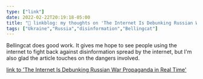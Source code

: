 ```yaml
---
type: ["link"]
date: 2022-02-22T20:19:18-05:00
title: "🔗 linkblog: my thoughts on 'The Internet Is Debunking Russian War Propaganda in Real Time'"
tags: ["Ukraine","Russia","disinformation","Bellingcat"]
---
```

Bellingcat does good work. It gives me hope to see people using the internet to fight back against disinformation spread by the internet, but I'm also glad the article touches on the dangers involved.
 
[link to 'The Internet Is Debunking Russian War Propaganda in Real Time'](https://www.vice.com/en/article/7kb75e/the-internet-is-debunking-russian-war-propaganda-in-real-time)
